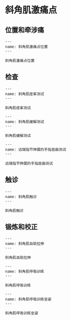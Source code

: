 # 斜角肌激痛点

## 位置和牵涉痛

```{figure} assets/img/2022-01-20-18-21-08.png
---
name: 斜角肌激痛点位置
---

斜角肌激痛点位置
```

## 检查

```{figure} assets/img/2022-01-20-18-24-13.png
---
name: 斜角肌痉挛测试
---

斜角肌痉挛测试
```

```{figure} assets/img/2022-01-20-18-27-01.png
---
name: 斜角肌缓解测试
---

斜角肌缓解测试
```

```{figure} assets/img/2022-01-20-18-28-36.png
---
name: 远端指节伸展的手指屈曲测试
---

远端指节伸展的手指屈曲测试
```

## 触诊

```{figure} assets/img/2022-01-20-18-30-13.png
---
name: 斜角肌触诊
---

斜角肌触诊
```

## 锻炼和校正

```{figure} assets/img/2022-01-20-18-32-09.png
---
name: 斜角肌自助拉伸
---

斜角肌自助拉伸
```

```{figure} assets/img/2022-01-20-18-33-02.png
---
name: 斜角肌呼吸训练
---

斜角肌呼吸训练
```

```{figure} assets/img/2022-01-20-18-33-27.png
---
name: 斜角肌呼吸训练坐姿
---

斜角肌呼吸训练坐姿
```
